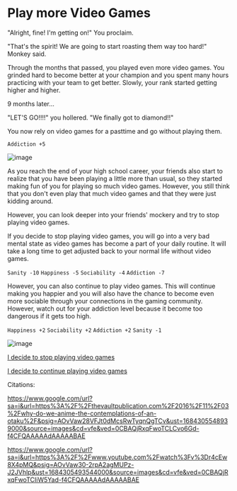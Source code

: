 # Play more Video Games

"Alright, fine! I'm getting on!" You proclaim. 

"That's the spirit! We are going to start roasting them way too hard!" Monkey said. 

Through the months that passed, you played even more video games. You grinded hard to become better at your champion and you spent many hours practicing with your team to get better. Slowly, your rank started getting higher and higher.

9 months later...

"LET'S GO!!!!" you hollered. "We finally got to diamond!!" 

You now rely on video games for a pasttime and go without playing them. 

`
Addiction +5
`

![image](https://github.com/Dubshott/CAT3Book/assets/55414361/09cfa315-b4e4-4662-a0f6-ff027c03bcf1)

As you reach the end of your high school career, your friends also start to realize that you have been playing a little more than usual, so they started making fun of you for playing so much video games. However, you still think that you don't even play that much video games and that they were just kidding around. 

However, you can look deeper into your friends' mockery and try to stop playing video games. 

If you decide to stop playing video games, you will go into a very bad mental state as video games has become a part of your daily routine. It will take a long time to get adjusted back to your normal life without video games. 

`Sanity -10` 
`Happiness -5`
`Sociability -4` 
`Addiction -7`

However, you can also continue to play video games. This will continue making you happier and you will also have the chance to become even more sociable through your connections in the gaming community. However, watch out for your addiction level because it become too dangerous if it gets too high. 

`Happiness +2`
`Sociability +2`
`Addiction +2`
`Sanity -1`

![image](https://github.com/Dubshott/CAT3Book/assets/55414361/4da6f30a-5d2e-4763-8d9a-7a021dac91b9)

[I decide to stop playing video games](/Page5-StopGames.md)

[I decide to continue playing video games](/Page6-ContinueGames.md)


Citations:

https://www.google.com/url?sa=i&url=https%3A%2F%2Fthevaultpublication.com%2F2016%2F11%2F03%2Fwhy-do-we-anime-the-contemplations-of-an-otaku%2F&psig=AOvVaw28VFJt0dMcsRwTyqnQgTCv&ust=1684305548939000&source=images&cd=vfe&ved=0CBAQjRxqFwoTCLCvo6Gd-f4CFQAAAAAdAAAAABAE

https://www.google.com/url?sa=i&url=https%3A%2F%2Fwww.youtube.com%2Fwatch%3Fv%3Dr4cEw8X4pMQ&psig=AOvVaw30-2rpA2agMUPz-J2JVhlp&ust=1684305493544000&source=images&cd=vfe&ved=0CBAQjRxqFwoTCIiW5Yad-f4CFQAAAAAdAAAAABAE
